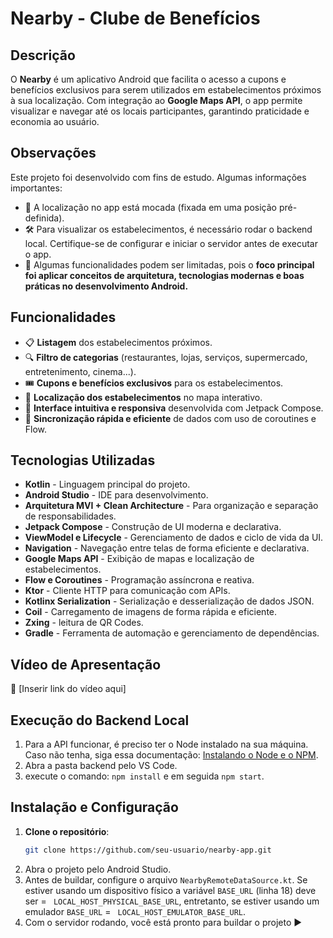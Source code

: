 # **Nearby - Clube de Benefícios**  
## **Descrição**  
O **Nearby** é um aplicativo Android que facilita o acesso a cupons e benefícios exclusivos para serem utilizados em estabelecimentos próximos à sua localização. Com integração ao **Google Maps API**, o app permite visualizar e navegar até os locais participantes, garantindo praticidade e economia ao usuário.
## **Observações**
Este projeto foi desenvolvido com fins de estudo. Algumas informações importantes:
- 📍 A localização no app está mocada (fixada em uma posição pré-definida).
- 🛠️ Para visualizar os estabelecimentos, é necessário rodar o backend local. Certifique-se de configurar e iniciar o servidor antes de executar o app.
- 🚧 Algumas funcionalidades podem ser limitadas, pois o **foco principal foi aplicar conceitos de arquitetura, tecnologias modernas e boas práticas no desenvolvimento Android.**
## **Funcionalidades**  
- 📋 **Listagem** dos estabelecimentos próximos.
- 🔍 **Filtro de categorias** (restaurantes, lojas, serviços, supermercado, entretenimento, cinema...). 
- 🎟️ **Cupons e benefícios exclusivos** para os estabelecimentos.  
- 📍 **Localização  dos estabelecimentos** no mapa interativo.  
- 🚀 **Interface intuitiva e responsiva** desenvolvida com Jetpack Compose.  
- 🔄 **Sincronização rápida e eficiente** de dados com uso de coroutines e Flow.  
## **Tecnologias Utilizadas**  
- **Kotlin** - Linguagem principal do projeto.  
- **Android Studio** - IDE para desenvolvimento.  
- **Arquitetura MVI + Clean Architecture** - Para organização e separação de responsabilidades.  
- **Jetpack Compose** - Construção de UI moderna e declarativa.  
- **ViewModel e Lifecycle** - Gerenciamento de dados e ciclo de vida da UI.  
- **Navigation** - Navegação entre telas de forma eficiente e declarativa.  
- **Google Maps API** - Exibição de mapas e localização de estabelecimentos.  
- **Flow e Coroutines** - Programação assíncrona e reativa.  
- **Ktor** - Cliente HTTP para comunicação com APIs.  
- **Kotlinx Serialization** - Serialização e desserialização de dados JSON.  
- **Coil** - Carregamento de imagens de forma rápida e eficiente.
- **Zxing** - leitura de QR Codes.  
- **Gradle** - Ferramenta de automação e gerenciamento de dependências.
## **Vídeo de Apresentação**  
🔗 [Inserir link do vídeo aqui]  
## **Execução do Backend Local**
1. Para a API funcionar, é preciso ter o Node instalado na sua máquina. Caso não tenha, siga essa documentação: [Instalando o Node e o NPM](https://efficient-sloth-d85.notion.site/Instalando-o-Node-e-o-NPM-d162e2582d5c48499bc6703526912456).
1. Abra a pasta backend pelo VS Code.
2. execute o comando: `npm install` e em seguida `npm start`.
## **Instalação e Configuração**  
1. **Clone o repositório**:  
   ```bash
   git clone https://github.com/seu-usuario/nearby-app.git
2. Abra o projeto pelo Android Studio.
3. Antes de buildar, configure o arquivo `NearbyRemoteDataSource.kt`. Se estiver usando um dispositivo físico a variável `BASE_URL` (linha 18) deve ser = ` LOCAL_HOST_PHYSICAL_BASE_URL`, entretanto, se estiver usando um emulador `BASE_URL`  = ` LOCAL_HOST_EMULATOR_BASE_URL`.
4. Com o servidor rodando, você está pronto para buildar o projeto ▶️
